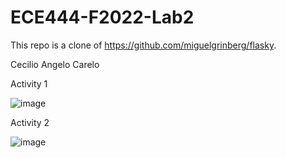 # ECE444-F2022-Lab2
This repo is a clone of https://github.com/miguelgrinberg/flasky. 

Cecilio Angelo Carelo

Activity 1

![image](https://user-images.githubusercontent.com/48865140/192842027-503c346d-8800-4004-8330-2d1621899c15.png)

Activity 2

![image](https://user-images.githubusercontent.com/48865140/192845810-86d714cd-4f64-4e33-8aed-058cfe568f20.png)
